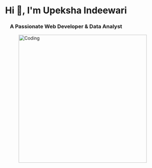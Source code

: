 <h1 align="center">Hi 👋, I'm Upeksha Indeewari</h1>
<h3 align="center">A Passionate Web Developer & Data Analyst</h3>
<img align="right" alt="Coding" width="400" src="https://i.pinimg.com/originals/e7/26/c7/e726c74ac081eed50feee1433d12c998.gif">

